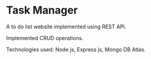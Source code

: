 # Task Manager

A to do list website implemented using REST API.

Implemented CRUD operations.

Technologies used: Node js, Express js, Mongo DB Atlas.

